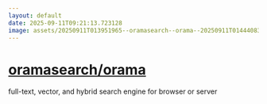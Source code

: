 ```yaml
---
layout: default
date: 2025-09-11T09:21:13.723128
image: assets/20250911T013951965--oramasearch--orama--20250911T014440831--cropped.png
---
```


# [oramasearch/orama](https://github.com/oramasearch/orama)

full-text, vector, and hybrid search engine for browser or server
